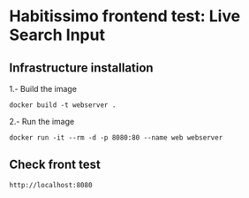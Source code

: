 # Habitissimo frontend test: Live Search Input

## Infrastructure installation

1.- Build the image
```
docker build -t webserver .
```

2.- Run the image
```
docker run -it --rm -d -p 8080:80 --name web webserver
```

## Check front test

```
http://localhost:8080
```
